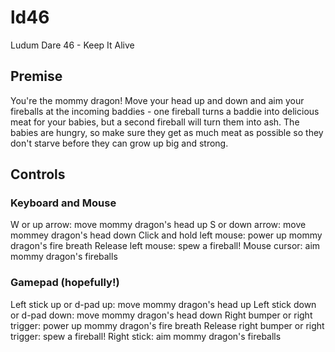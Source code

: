 # ld46
Ludum Dare 46 - Keep It Alive

## Premise

You're the mommy dragon! Move your head up and down and aim your fireballs at the incoming baddies - one fireball turns a baddie into delicious meat for your babies, but a second fireball will turn them into ash. The babies are hungry, so make sure they get as much meat as possible so they don't starve before they can grow up big and strong.

## Controls

### Keyboard and Mouse

W or up arrow: move mommy dragon's head up
S or down arrow: move mommey dragon's head down
Click and hold left mouse: power up mommy dragon's fire breath
Release left mouse: spew a fireball!
Mouse cursor: aim mommy dragon's fireballs

### Gamepad (hopefully!)

Left stick up or d-pad up: move mommy dragon's head up
Left stick down or d-pad down: move mommy dragon's head down
Right bumper or right trigger: power up mommy dragon's fire breath
Release right bumper or right trigger: spew a fireball!
Right stick: aim mommy dragon's fireballs

